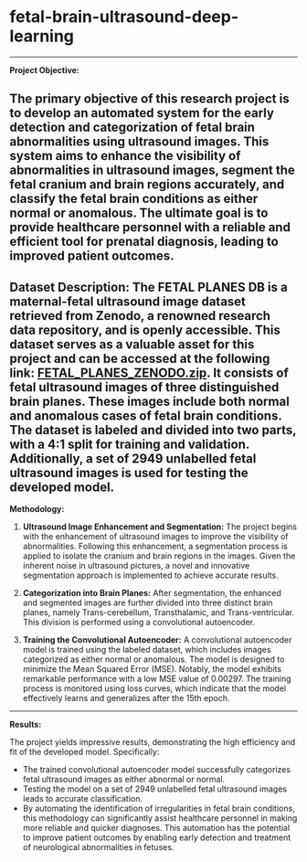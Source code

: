 # fetal-brain-ultrasound-deep-learning
-------------------------------------------------------------------------------------------------------------------------------
**Project Objective:**

The primary objective of this research project is to develop an automated system for the early detection and categorization of fetal brain abnormalities using ultrasound images. This system aims to enhance the visibility of abnormalities in ultrasound images, segment the fetal cranium and brain regions accurately, and classify the fetal brain conditions as either normal or anomalous. The ultimate goal is to provide healthcare personnel with a reliable and efficient tool for prenatal diagnosis, leading to improved patient outcomes.
-----------------------------------------------------------------------------------------------------------------------------------------------------------------------
**Dataset Description:**
The FETAL PLANES DB is a maternal-fetal ultrasound image dataset retrieved from Zenodo, a renowned research data repository, and is openly accessible. This dataset serves as a valuable asset for this project and can be accessed at the following link: [FETAL_PLANES_ZENODO.zip](https://zenodo.org/record/3904280/files/FETAL_PLANES_ZENODO.zip?download=1).
It consists of fetal ultrasound images of three distinguished brain planes. These images include both normal and anomalous cases of fetal brain conditions. The dataset is labeled and divided into two parts, with a 4:1 split for training and validation. Additionally, a set of 2949 unlabelled fetal ultrasound images is used for testing the developed model.
----------------------------------------------------------------------------------------------------------------------------------------------------------------------------
**Methodology:**

1. **Ultrasound Image Enhancement and Segmentation:** The project begins with the enhancement of ultrasound images to improve the visibility of abnormalities. Following this enhancement, a segmentation process is applied to isolate the cranium and brain regions in the images. Given the inherent noise in ultrasound pictures, a novel and innovative segmentation approach is implemented to achieve accurate results.

2. **Categorization into Brain Planes:** After segmentation, the enhanced and segmented images are further divided into three distinct brain planes, namely Trans-cerebellum, Transthalamic, and Trans-ventricular. This division is performed using a convolutional autoencoder.

3. **Training the Convolutional Autoencoder:** A convolutional autoencoder model is trained using the labeled dataset, which includes images categorized as either normal or anomalous. The model is designed to minimize the Mean Squared Error (MSE). Notably, the model exhibits remarkable performance with a low MSE value of 0.00297. The training process is monitored using loss curves, which indicate that the model effectively learns and generalizes after the 15th epoch.
---------------------------------------------------------------------------------------------------------------------------------------------------------------------------------------
**Results:**

The project yields impressive results, demonstrating the high efficiency and fit of the developed model. Specifically:

- The trained convolutional autoencoder model successfully categorizes fetal ultrasound images as either abnormal or normal.
- Testing the model on a set of 2949 unlabelled fetal ultrasound images leads to accurate classification.
- By automating the identification of irregularities in fetal brain conditions, this methodology can significantly assist healthcare personnel in making more reliable and quicker diagnoses. This automation has the potential to improve patient outcomes by enabling early detection and treatment of neurological abnormalities in fetuses.
